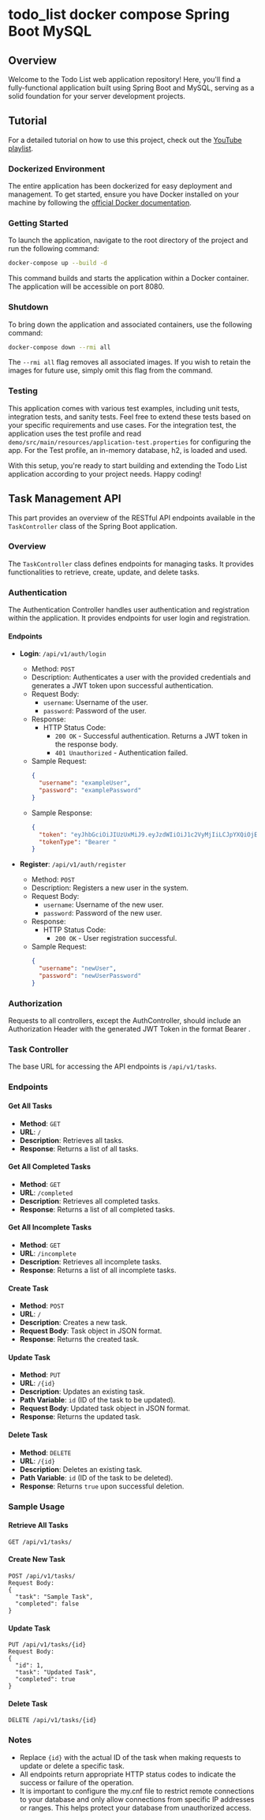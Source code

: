 # todo_list docker compose Spring Boot MySQL

## Overview

Welcome to the Todo List web application repository! Here, you'll find a fully-functional application built using Spring Boot and MySQL, serving as a solid foundation for your server development projects.

## Tutorial

For a detailed tutorial on how to use this project, check out the [YouTube playlist](https://www.youtube.com/playlist?list=PLyJPITz5u3sqmsxwE06ZM55zQCIhjqoX_).

### Dockerized Environment

The entire application has been dockerized for easy deployment and management. To get started, ensure you have Docker installed on your machine by following the [official Docker documentation](https://docs.docker.com/engine/install/).

### Getting Started

To launch the application, navigate to the root directory of the project and run the following command:

```bash
docker-compose up --build -d
```

This command builds and starts the application within a Docker container. The application will be accessible on port 8080.

### Shutdown

To bring down the application and associated containers, use the following command:

```bash
docker-compose down --rmi all
```

The `--rmi all` flag removes all associated images. If you wish to retain the images for future use, simply omit this flag from the command.

### Testing

This application comes with various test examples, including unit tests, integration tests, and sanity tests. Feel free to extend these tests based on your specific requirements and use cases. For the integration test, the application uses the test profile and read `demo/src/main/resources/application-test.properties` for configuring the app. For the Test profile, an in-memory database, h2, is loaded and used.

With this setup, you're ready to start building and extending the Todo List application according to your project needs. Happy coding!

## Task Management API

This part provides an overview of the RESTful API endpoints available in the `TaskController` class of the Spring Boot application.

### Overview

The `TaskController` class defines endpoints for managing tasks. It provides functionalities to retrieve, create, update, and delete tasks.

### Authentication

The Authentication Controller handles user authentication and registration within the application. It provides endpoints for user login and registration.

#### Endpoints

- **Login**: `/api/v1/auth/login`

  - Method: `POST`
  - Description: Authenticates a user with the provided credentials and generates a JWT token upon successful authentication.
  - Request Body:
    - `username`: Username of the user.
    - `password`: Password of the user.
  - Response:
    - HTTP Status Code:
      - `200 OK` - Successful authentication. Returns a JWT token in the response body.
      - `401 Unauthorized` - Authentication failed.
  - Sample Request:
    ```json
    {
      "username": "exampleUser",
      "password": "examplePassword"
    }
    ```
  - Sample Response:
    ```json
    {
      "token": "eyJhbGciOiJIUzUxMiJ9.eyJzdWIiOiJ1c2VyMjIiLCJpYXQiOjE3MTIwNjYxNzAsImV4cCI6MTcxMjEwMjE3MH0.Ad5l9PZBjfnJI2hFFoNN0Qy2Zp3r6i7z3w7PspQJEICg8HFUmspJMfNbYEyk51j1kSaKL10gVxoICcK3tTthIQ",
      "tokenType": "Bearer "
    }
    ```

- **Register**: `/api/v1/auth/register`
  - Method: `POST`
  - Description: Registers a new user in the system.
  - Request Body:
    - `username`: Username of the new user.
    - `password`: Password of the new user.
  - Response:
    - HTTP Status Code:
      - `200 OK` - User registration successful.
  - Sample Request:
    ```json
    {
      "username": "newUser",
      "password": "newUserPassword"
    }
    ```

### Authorization

Requests to all controllers, except the AuthController, should include an Authorization Header with the generated JWT Token in the format Bearer <JWT Token>.

### Task Controller

The base URL for accessing the API endpoints is `/api/v1/tasks`.

### Endpoints

#### Get All Tasks

- **Method**: `GET`
- **URL**: `/`
- **Description**: Retrieves all tasks.
- **Response**: Returns a list of all tasks.

#### Get All Completed Tasks

- **Method**: `GET`
- **URL**: `/completed`
- **Description**: Retrieves all completed tasks.
- **Response**: Returns a list of all completed tasks.

#### Get All Incomplete Tasks

- **Method**: `GET`
- **URL**: `/incomplete`
- **Description**: Retrieves all incomplete tasks.
- **Response**: Returns a list of all incomplete tasks.

#### Create Task

- **Method**: `POST`
- **URL**: `/`
- **Description**: Creates a new task.
- **Request Body**: Task object in JSON format.
- **Response**: Returns the created task.

#### Update Task

- **Method**: `PUT`
- **URL**: `/{id}`
- **Description**: Updates an existing task.
- **Path Variable**: `id` (ID of the task to be updated).
- **Request Body**: Updated task object in JSON format.
- **Response**: Returns the updated task.

#### Delete Task

- **Method**: `DELETE`
- **URL**: `/{id}`
- **Description**: Deletes an existing task.
- **Path Variable**: `id` (ID of the task to be deleted).
- **Response**: Returns `true` upon successful deletion.

### Sample Usage

#### Retrieve All Tasks

```
GET /api/v1/tasks/
```

#### Create New Task

```
POST /api/v1/tasks/
Request Body:
{
  "task": "Sample Task",
  "completed": false
}
```

#### Update Task

```
PUT /api/v1/tasks/{id}
Request Body:
{
  "id": 1,
  "task": "Updated Task",
  "completed": true
}
```

#### Delete Task

```
DELETE /api/v1/tasks/{id}
```

### Notes

- Replace `{id}` with the actual ID of the task when making requests to update or delete a specific task.
- All endpoints return appropriate HTTP status codes to indicate the success or failure of the operation.
- It is important to configure the my.cnf file to restrict remote connections to your database and only allow connections from specific IP addresses or ranges. This helps protect your database from unauthorized access.
